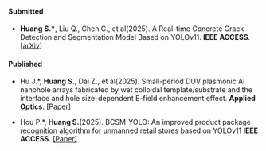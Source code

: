 #### Submitted

- <strong>Huang S.*</strong>, Liu Q., Chen C., et al(2025). A Real-time Concrete Crack Detection and Segmentation Model Based on YOLOv11. <strong>IEEE ACCESS</strong>.[[arXiv]](https://doi.org/10.48550/arXiv.2508.11517 )

#### Published

- Hu J.*, <strong>Huang S.</strong>, Dai Z., et al(2025). Small-period DUV plasmonic Al nanohole arrays fabricated by wet colloidal template/substrate and the interface and hole size-dependent E-field enhancement effect. <strong>Applied Optics</strong>. [[Paper]](https://doi.org/10.1364/AO.547785)

- Hou P.*, <strong>Huang S.</strong>(2025). BCSM-YOLO: An improved product package recognition algorithm for unmanned retail stores based on YOLOv11 <strong>IEEE ACCESS</strong>. [[Paper]](https://doi.org/10.1109/ACCESS.2025.3595175 )

